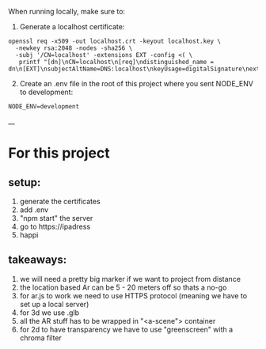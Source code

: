 When running locally, make sure to:

1. Generate a localhost certificate:

```
openssl req -x509 -out localhost.crt -keyout localhost.key \
  -newkey rsa:2048 -nodes -sha256 \
  -subj '/CN=localhost' -extensions EXT -config <( \
   printf "[dn]\nCN=localhost\n[req]\ndistinguished_name = dn\n[EXT]\nsubjectAltName=DNS:localhost\nkeyUsage=digitalSignature\nextendedKeyUsage=serverAuth")
```

2. Create an .env file in the root of this project where you sent NODE_ENV to development:

```
NODE_ENV=development
```

__

# For this project

## setup:
1. generate the certificates
2. add .env
3. "npm start" the server
4. go to https://ipadress
5. happi


## takeaways:
1. we will need a pretty big marker if we want to project from distance
2. the location based Ar can be 5 - 20 meters off so thats a no-go
3. for ar.js to work we need to use HTTPS protocol (meaning we have to set up a local server)
4. for 3d we use .glb
5. all the AR stuff has to be wrapped in "<a-scene"> container
6. for 2d to have transparency we have to use "greenscreen" with a chroma filter
